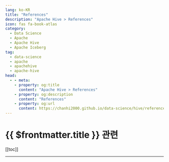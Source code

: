```yaml
---
lang: ko-KR
title: "References"
description: "Apache Hive > References"
icon: fas fa-book-atlas
category:
  - Data Science
  - Apache
  - Apache Hive
  - Apache Iceberg
tag:
  - data-science
  - apache
  - apachehive
  - apache-hive
head:
  - - meta:
    - property: og:title
      content: "Apache Hive > References"
    - property: og:description
      content: "References"
    - property: og:url
      content: https://chanhi2000.github.io/data-science/hive/references.html
---
```


# {{ $frontmatter.title }} 관련

[[toc]]

---

<TagLinks />